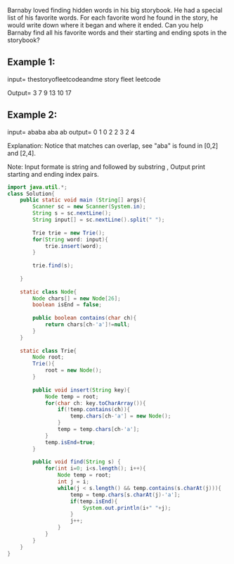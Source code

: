 Barnaby loved finding hidden words in his big storybook. He had a special list of his favorite words.
For each favorite word he found in the story, he would write down where it began and where it ended.
Can you help Barnaby find all his favorite words and their starting and ending spots in the storybook?

Example 1:
----------
input= 
thestoryofleetcodeandme
story fleet leetcode

Output=
3 7
9 13 
10 17

Example 2:
----------
input= 
ababa
aba ab
output=
0 1 
0 2 
2 3
2 4

Explanation: 
Notice that matches can overlap, see "aba" is found in [0,2] and [2,4].

Note: Input formate is string and followed by substring ,
      Output print starting and ending index pairs.

```java
import java.util.*;
class Solution{
    public static void main (String[] args){
        Scanner sc = new Scanner(System.in);
        String s = sc.nextLine();
        String input[] = sc.nextLine().split(" ");
        
        Trie trie = new Trie();
        for(String word: input){
            trie.insert(word);
        }
        
        trie.find(s);
        
    }
    
    static class Node{
        Node chars[] = new Node[26];
        boolean isEnd = false;
        
        public boolean contains(char ch){
            return chars[ch-'a']!=null;
        }
    }
    
    static class Trie{
        Node root;
        Trie(){
            root = new Node();
        }
        
        public void insert(String key){
            Node temp = root;
            for(char ch: key.toCharArray()){
                if(!temp.contains(ch)){
                    temp.chars[ch-'a'] = new Node();
                }
                temp = temp.chars[ch-'a'];
            }
            temp.isEnd=true;
        }
        
        public void find(String s) {
            for(int i=0; i<s.length(); i++){
                Node temp = root;
                int j = i;
                while(j < s.length() && temp.contains(s.charAt(j))){
                    temp = temp.chars[s.charAt(j)-'a'];
                    if(temp.isEnd){
                        System.out.println(i+" "+j);
                    }
                    j++;
                }
            }
        }
    }
}
```